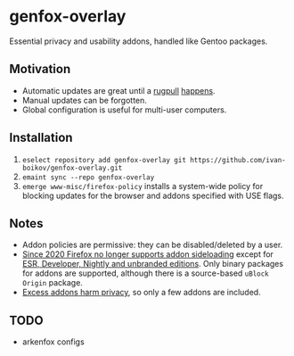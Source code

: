 # genfox-overlay
Essential privacy and usability addons, handled like Gentoo packages.

## Motivation
* Automatic updates are great until a [rugpull](https://www.i-dont-care-about-cookies.eu/whats-new/acquisition/) [happens](https://adblockplus.org/acceptable-ads).
* Manual updates can be forgotten.
* Global configuration is useful for multi-user computers.

## Installation
1. `eselect repository add genfox-overlay git https://github.com/ivan-boikov/genfox-overlay.git`
2. `emaint sync --repo genfox-overlay`
3. `emerge www-misc/firefox-policy` installs a system-wide policy for blocking updates for the browser and addons specified with USE flags.

## Notes
* Addon policies are permissive: they can be disabled/deleted by a user.
* [Since 2020 Firefox no longer supports addon sideloading](https://blog.mozilla.org/addons/2020/03/10/support-for-extension-sideloading-has-ended) except for [ESR, Developer, Nightly and unbranded editions](https://support.mozilla.org/en-US/kb/add-on-signing-in-firefox).
Only binary packages for addons are supported, although there is a source-based `uBlock Origin` package.
* [Excess addons harm privacy](https://github.com/arkenfox/user.js/wiki/4.1-Extensions), so only a few addons are included.

## TODO
* arkenfox configs
